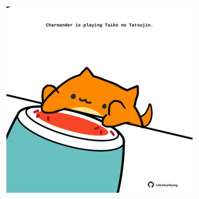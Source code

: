 <!-- built at 06/04/2022, 15:00:53 UTC -->
<p align="center">
  <img width="500" height="500" src="./ReadmeImage.svg">
</p>
